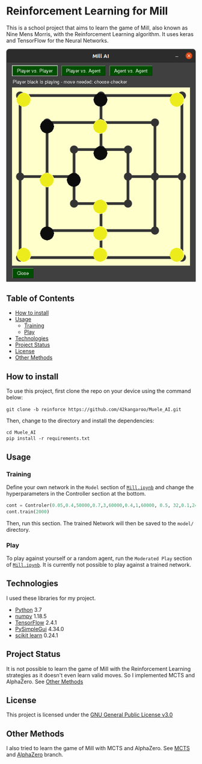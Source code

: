 # Reinforcement Learning for Mill

This is a school project that aims to learn the game of Mill, also known as Nine Mens Morris, with the Reinforcement
Learning algorithm. It uses keras and TensorFlow for the Neural Networks.

![The GUI](GUI_mühle.png)

## Table of Contents

* [How to install](#how-to-install)
* [Usage](#usage)
    * [Training](#training)
    * [Play](#play)
* [Technologies](#technologies)
* [Project Status](#project-status)
* [License](#license)
* [Other Methods](#other-methods)

## How to install

To use this project, first clone the repo on your device using the command below:

`git clone -b reinforce https://github.com/42kangaroo/Muele_AI.git`

Then, change to the directory and install the dependencies:

```
cd Muele_AI
pip install -r requirements.txt
```

## Usage

### Training

Define your own network in the `Model` section of [`Mill.ipynb`](Mill.ipynb) and change the hyperparameters in the
Controller section at the bottom.

```python
cont = Controler(0.05,0.4,50000,0.7,3,60000,0.4,1,60000, 0.5, 32,0.1,24,100000,f"Move0-{dt.datetime.now().strftime('%d%m%Y%H%M')}", 256,100,0)
cont.train(2000)
```

Then, run this section. The trained Network will then be saved to the `model/` directory.

### Play

To play against yourself or a random agent, run the `Moderated Play` section of [`Mill.ipynb`](Mill.ipynb). It is
currently not possible to play against a trained network.

## Technologies

I used these libraries for my project.

* [Python](https://www.python.org/) 3.7
* [numpy](https://numpy.org/) 1.18.5
* [TensorFlow](https://www.tensorflow.org/) 2.4.1
* [PySimpleGui](https://pysimplegui.readthedocs.io/en/latest/) 4.34.0
* [scikit learn](https://scikit-learn.org/stable/index.html) 0.24.1

## Project Status

It is not possible to learn the game of Mill with the Reinforcement Learning strategies as it doesn't even learn valid
moves. So I implemented MCTS and AlphaZero. See [Other Methods](#other-methods)

## License

This project is licensed under the [GNU General Public License v3.0](LICENSE)

## Other Methods

I also tried to learn the game of Mill with MCTS and AlphaZero.
See [MCTS](https://github.com/42kangaroo/Muele_AI/tree/mcts)
and [AlphaZero](https://github.com/42kangaroo/Muele_AI/tree/alphaZero) branch.